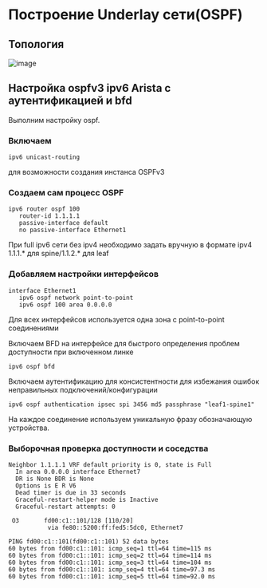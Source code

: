 # Построение Underlay сети(OSPF)

## Топология 

![image](https://github.com/user-attachments/assets/177128cc-bbc2-4bed-a8bb-c5334b1ecde1)

## Настройка ospfv3 ipv6 Arista с аутентификацией и bfd

Выполним настройку ospf.

### Включаем 
```
ipv6 unicast-routing 
```
для возможности создания инстанса OSPFv3

### Создаем сам процесс OSPF

```
ipv6 router ospf 100
   router-id 1.1.1.1  
   passive-interface default
   no passive-interface Ethernet1
```

При full ipv6 сети без ipv4 необходимо задать вручную в формате ipv4 1.1.1.* для spine/1.1.2.* для leaf

### Добавляем настройки интерфейсов

```
interface Ethernet1
   ipv6 ospf network point-to-point
   ipv6 ospf 100 area 0.0.0.0
```

Для всех интерфейсов используется одна зона c point-to-point соединениями 

Включаем BFD на интерфейсе для быстрого определения проблем доступности при включенном линке

```
ipv6 ospf bfd
```

Включаем аутентификацию для консистентности для избежания ошибок неправильных подключений/конфигурации

```
ipv6 ospf authentication ipsec spi 3456 md5 passphrase "leaf1-spine1"
```

На каждое соединение используем уникальную фразу обозначающую устройства.

### Выборочная проверка доступности и соседства

```
Neighbor 1.1.1.1 VRF default priority is 0, state is Full
  In area 0.0.0.0 interface Ethernet7
  DR is None BDR is None
  Options is E R V6
  Dead timer is due in 33 seconds
  Graceful-restart-helper mode is Inactive
  Graceful-restart attempts: 0

 O3       fd00:c1::101/128 [110/20]
           via fe80::5200:ff:fed5:5dc0, Ethernet7

PING fd00:c1::101(fd00:c1::101) 52 data bytes
60 bytes from fd00:c1::101: icmp_seq=1 ttl=64 time=115 ms
60 bytes from fd00:c1::101: icmp_seq=2 ttl=64 time=114 ms
60 bytes from fd00:c1::101: icmp_seq=3 ttl=64 time=104 ms
60 bytes from fd00:c1::101: icmp_seq=4 ttl=64 time=97.3 ms
60 bytes from fd00:c1::101: icmp_seq=5 ttl=64 time=92.0 ms
```
